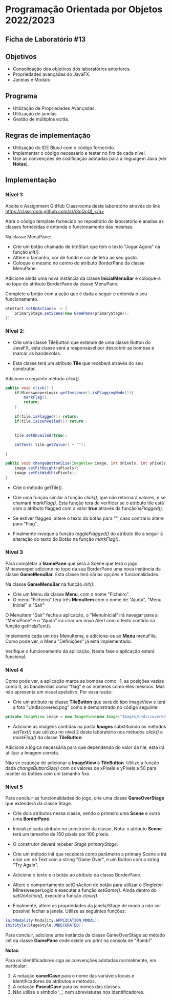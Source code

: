# Programação Orientada por Objetos 2022/2023

## Ficha de Laboratório #13

## Objetivos

- Consolidação dos objetivos dos laboratórios anteriores.
- Propriedades avançadas do JavaFX.
- Janelas e Modals

## Programa

- Utilização de Propriedades Avançadas.
- Utilização de janelas.
- Gestão de múltiplos ecrãs.

## Regras de implementação

- Utilização do IDE BlueJ com o código fornecido.
- Implementar o código necessário e testar no fim de cada nível.
- Use as convenções de codificação adotadas para a linguagem Java (ver **Notas**).

## Implementação

### Nível 1:

Aceite o Assignment GitHub Classrooms deste laboratório através do link <a href="https://classroom.github.com/a/A3cQcQl_">https://classroom.github.com/a/A3cQcQl_</a>

Abra o código template fornecido no repositório do laboratório e analise as classes fornecidas e entenda o funcionamento das mesmas.

Na classe MenuPane:
- Crie um botão chamado de btnStart que tem o texto "Jogar Agora" na função *init()*.
- Altere o tamanho, cor de fundo e cor de letra ao seu gosto.
- Coloque o mesmo no centro do atributo BorderPane da classe MenuPane. 

Adicione ainda uma nova instância da classe **InicialMenuBar** e coloque-a no topo do atributo BorderPane da classe MenuPane.

Complete o botão com a ação que é dada a seguir e entenda o seu funcionamento.

```java
btnStart.setOnAction(e -> {
    primaryStage.setScene(new GamePane(primaryStage));
});
```

### Nível 2:

* Crie uma classe TileButton que extende de uma classe Button do JavaFX, esta classe será a responsável por descobrir as bombas e marcar as bandeirolas.

* Esta classe terá um atributo **Tile** que receberá através do seu construtor.

Adicione o seguinte método *click()*.
```java
public void click() {
    if(MinesweeperLogic.getInstance().isFlaggingMode()){
        markFlag();
        return;
    }
    
    if(tile.isFlagged()) return;
    if(tile.isIsUnveiled()) return ;        
    
    
    tile.setUnveiled(true);

    setText( tile.getValue() + "");

}

public void changeButtonSize(ImageView image, int xPixels, int yPixels) {
    image.setFitHeight(yPixels);
    image.setFitWidth(xPixels);
}
```
* Crie o método getTile().

* Crie uma função similar á função *click()*, que não retornará valores, e se chamará *markFlag()*. Esta função terá de verificar se o atributo tile está com o atributo flagged com o valor **true** através da função *isFlagged()*.

* Se estiver flagged, altere o texto do botão para "", caso contrário altere para "Flag".

* Finalmente invoque a função *toggleFlagged()* do atributo tile a seguir á alteração do texto do Botão na função *markFlag()*.

### Nivel 3

Para completar a **GamePane** que será a Scene que terá o jogo Minesweeper adicione no topo da sua BorderPane uma nova instância da classe **GameMenuBar**. Esta classe terá várias opções e funcionalidades.

Na classe **GameMenuBar** na função *init()*:

* Crie um Menu da classe **Menu**, com o nome "Ficheiro".
* O menu "Ficheiro" terá três **MenuItem** com o nome de "Ajuda", "Menu Inicial" e "Sair"

O MenuItem "Sair" fecha a aplicação, o "MenuInicial" irá navegar para a "MenuPane" e o "Ajuda" irá criar um novo Alert com o texto contido na função getHelpText().

Implemente cada um dos MenuItems, e adicione-os ao **Menu** menuFile. Como pode ver, o Menu "Definições" já está implementado. 

Verifique o funcionamento da aplicação. Nesta fase a aplicação estará funcional.

### Nível 4

Como pode ver, a aplicação marca as bombas como -1, as posições vazias como 0, as bandeirolas como "flag" e os números como eles mesmos. Mas não apresenta um visual apelativo. Por essa razão:
* Crie um atributo na classe **TileButton** que será do tipo ImageView e terá a foto "Undiscovered.png" como é demonstrado no código seguinte:

``` java
private ImageView image = new ImageView(new Image("Images/Undiscovered.png"));
```

* Adicione as imagens contidas na pasta ***Images*** substituindo os métodos *setText()* que utilizou no nível 2 deste laboratório nos métodos *click()* e *markFlag()* da classe **TileButton**.

Adicione a lógica necessária para que dependendo do valor da tile, esta irá utilizar a Imagem correta.

Não se esqueça de adicionar a **ImageView** á **TileButton**.
Utilize a função dada *changeButtonSize()* com os valores de xPixels e yPixels a 50 para manter os botões com um tamanho fixo.

### Nível 5

Para concluir as funcionalidades do jogo, crie uma classe **GameOverStage** que extenderá da classe Stage.

* Crie dois atributos nessa classe, sendo o primeiro uma **Scene** e outro uma **BorderPane**.
* Inicialize cada atributo no construtor da classe. Nota: o atributo **Scene** terá um tamanho de 150 píxeis por 100 píxeis.
* O construtor deverá receber *Stage primaryStage*.
* Crie um método init que receberá como parâmetro a primary Scene e irá criar um nó Text com a string "Game Over", e um Button com a string "Try Again".

* Adicione o texto e o botão ao atributo da classe BorderPane.
* Altere o comportamento setOnAction do botão para utilizar o *Singleton* MinesweeperLogic e executar a função *setGame()*. Ainda dentro do *setOnAction()*, execute a função *close()*.
* Finalmente, altere as propriedades da janela/Stage de modo a não ser possível fechar a janela. Utilize as seguintes funções:

```java
initModality(Modality.APPLICATION_MODAL);
initStyle(StageStyle.UNDECORATED);
```

Para concluir, adicione uma instância da classe GameOverStage ao método init da classe **GamePane** onde existe um print na consola de "Bomb!"

**Notas**:

Para os identificadores siga as convenções adotadas normalmente, em particular:

1. A notação **camelCase** para o nome das variáveis locais e identificadores de atributos e métodos.
2. A notação **PascalCase** para os nomes das classes.
3. Não utilize o símbolo ‘_’, nem abreviaturas nos identificadores.